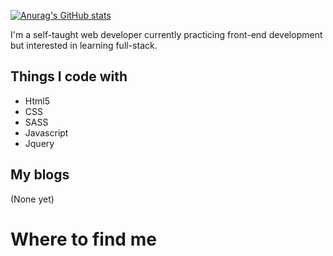 [![Anurag's GitHub stats](https://github-readme-stats.vercel.app/api?username=DundeeA)](https://github.com/anuraghazra/github-readme-stats)


I'm a self-taught web developer currently practicing front-end development but interested in learning full-stack.

## Things I code with
 
- Html5
- CSS
- SASS
- Javascript
- Jquery

## My blogs

(None yet)

# Where to find me
